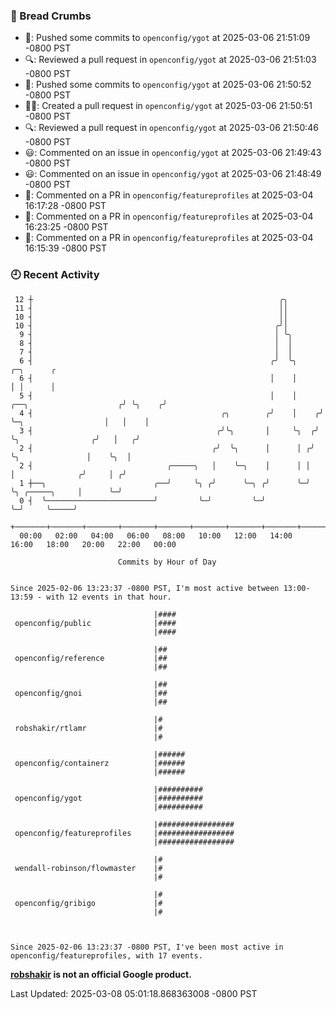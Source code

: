 ### 🍞 Bread Crumbs

 * 🚢: Pushed some commits to `openconfig/ygot` at 2025-03-06 21:51:09 -0800 PST
 * 🔍: Reviewed a pull request in  `openconfig/ygot` at 2025-03-06 21:51:03 -0800 PST
 * 🚢: Pushed some commits to `openconfig/ygot` at 2025-03-06 21:50:52 -0800 PST
 * ✍🏼: Created a pull request in `openconfig/ygot` at 2025-03-06 21:50:51 -0800 PST
 * 🔍: Reviewed a pull request in  `openconfig/ygot` at 2025-03-06 21:50:46 -0800 PST
 * 😃: Commented on an issue in `openconfig/ygot` at 2025-03-06 21:49:43 -0800 PST
 * 😃: Commented on an issue in `openconfig/ygot` at 2025-03-06 21:48:49 -0800 PST
 * 💬: Commented on a PR in  `openconfig/featureprofiles` at 2025-03-04 16:17:28 -0800 PST
 * 💬: Commented on a PR in  `openconfig/featureprofiles` at 2025-03-04 16:23:25 -0800 PST
 * 💬: Commented on a PR in  `openconfig/featureprofiles` at 2025-03-04 16:15:39 -0800 PST

### 🕘 Recent Activity
```
 12 ┼                                                       ╭╮
 11 ┤                                                       ││
 10 ┤                                                       ││
 10 ┤                                                      ╭╯│
  9 ┤                                                      │ ╰╮
  8 ┤                                                      │  │
  7 ┤                                                      │  │
  6 ┤                                                     ╭╯  ╰╮                              ╭─╮      ╭
  6 ┤                                                     │    │                              │ │      │
  5 ┤                                                     │    │     ╭──╮                    ╭╯ ╰╮    ╭╯
  4 ┤                                          ╭╮        ╭╯    │    ╭╯  ╰─╮                  │   │    │
  3 ┤                                         ╭╯╰╮       │     ╰╮  ╭╯     ╰╮                ╭╯   │   ╭╯
  2 ┤                                        ╭╯  ╰╮      │      │ ╭╯       ╰╮               │    ╰╮  │
  2 ┤                              ╭─────╮   │    ╰─╮    │      │ │         │              ╭╯     │ ╭╯
  1 ┼──╮                        ╭──╯     ╰╮ ╭╯      ╰─╮ ╭╯      ╰─╯         ╰╮ ╭─────╮     │      ╰─╯
  0 ┤  ╰────────────────────────╯         ╰─╯         ╰─╯                    ╰─╯     ╰─────╯
    +───────+───────+───────+───────+───────+───────+───────+───────+───────+───────+───────+───────+────
  00:00   02:00   04:00   06:00   08:00   10:00   12:00   14:00   16:00   18:00   20:00   22:00   00:00   

						Commits by Hour of Day


Since 2025-02-06 13:23:37 -0800 PST, I'm most active between 13:00-13:59 - with 12 events in that hour.

```



```
                                |####
 openconfig/public              |####
                                |####

                                |##
 openconfig/reference           |##
                                |##

                                |##
 openconfig/gnoi                |##
                                |##

                                |#
 robshakir/rtlamr               |#
                                |#

                                |######
 openconfig/containerz          |######
                                |######

                                |##########
 openconfig/ygot                |##########
                                |##########

                                |#################
 openconfig/featureprofiles     |#################
                                |#################

                                |#
 wendall-robinson/flowmaster    |#
                                |#

                                |#
 openconfig/gribigo             |#
                                |#



Since 2025-02-06 13:23:37 -0800 PST, I've been most active in openconfig/featureprofiles, with 17 events.

```
**[robshakir](mailto:robjs@google.com) is not an official Google product.**  


Last Updated: 2025-03-08 05:01:18.868363008 -0800 PST
